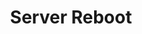 ---
title: Server Reboot
position: 2.6
type: post
description: /api/v1/server/{instance_id}/reboot/
left_code_blocks:
  - code_block: |-
      $.ajax({
        url: '/api/v1/server/{instance_id}/reboot/',
        headers: {
            'Authorization':'Token $TOKEN',
        },
        method: 'POST',
        dataType: 'json',
        success: function(data){
          console.log(data);
        }
      });
    title: jQuery
    language: javascript
  - code_block: |-
      r = requests.get("/api/v1/server/{instance_id}/reboot/", token="YOUR_TOKEN_KEY")
      print r.text
    title: Python
    language: python
right_code_blocks:
  - code_block: |-
      {
        "message": "string"
      }

    title: Response
    language: json
---